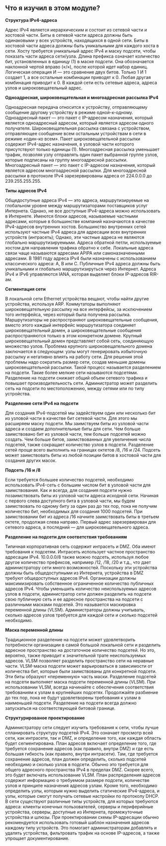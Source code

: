 <!-- verified: agorbachev 03.05.2022 -->

<!-- 11.10.3 -->
##  Что я изучил в этом модуле?

**Структура IPv4-адреса**

Адрес IPv4 является иерархическим и состоит из сетевой части и  хостовой части.  Биты в сетевой части адреса должны быть одинаковыми у всех устройств, находящихся в одной сети. Биты в хостовой части адреса должны быть уникальными для каждого хоста в сети. Хосту требуется уникальный адрес IPv4 и маску подсети, чтобы показать части адреса сети/узла. Длина префикса означает количество бит, установленных в единицу (1) в маске подсети. Она обозначается наклонной чертой вправо («/»), после которой идет набор единиц. Логическая операция И — это сравнение двух битов. Только 1 И 1 создает 1, а все остальные комбинации приводят к 0. Любая другая комбинация приводит к 0. В каждой сети есть сетевые адреса, адреса узлов и широковещательный адрес.

**Одноадресная, широковещательная и многоадресная рассылка IPv4**

Одноадресная передача относится к устройству, отправляющему сообщение другому устройству в режиме одной-к-одному. Одноадресный пакет — это пакет с IP-адресом назначения, который является одноадресный адресом, который является адресом одного получателя. Широковещательная рассылка связана с устройством, отправляющее сообщение всем остальным устройствам в сети в режиме «один-ко всем». Пакет широковещательной рассылки содержит IPv4-адрес назначения, в узловой части которого присутствуют только единицы (1). Многоадресная рассылка уменьшает трафик, позволяя узлу отправлять один пакет выбранной группе узлов, которые подписаны на группу многоадресной рассылки. Многоадресный пакет — это пакет с IP-адресом назначения, который является адресом многоадресной рассылки. Для многоадресной рассылки в протоколе IPv4 зарезервированы адреса от 224.0.0.0 до 239.255.255.255.

**Типы адресов IPv4**

Общедоступные адреса IPv4 ― это адреса, маршрутизируемые на глобальном уровне между маршрутизаторами поставщиков услуг Интернета. Однако, не все доступные IPv4-адреса можно использовать в Интернете. Имеются блоки адресов, называемые частными адресами, которые в большинстве компаний назначаются в качестве IPv4-адресов внутренних хостов. Большинство внутренних сетей используют частные IPv4 адреса для адресации всех внутренних устройств (интрасеть); Однако, эти частные адреса не являются глобально маршрутизируемыми. Адреса обратной петли, используемые хостом для направления трафика обратно к себе. Локальные адреса связи чаще называются адресами APIPA или самоназначенными адресами. В 1981 году адреса IPv4 были назначены с использованием классического адреса: A, B или C. Публичные IPv4 адреса должны быть уникальными и глобально маршрутизируться через Интернет. Адреса IPv4 и IPv6 управляются IANA, которая выделяет блоки IP-адресов RIR-ам.

**Сегментация сети**

В локальной сети Ethernet устройства вещают, чтобы найти другие устройства, используя ARP. Коммутаторы выполняют широковещательную рассылку на все интерфейсы, за исключением того интерфейса, через который была получена рассылка. Маршрутизаторы не распространяют широковещательные сообщения, вместо этого каждый интерфейс маршрутизатора соединяет широковещательный домен, а широковещательные сообщения распространяются только в этом конкретном домене. Крупный широковещательный домен представляет собой сеть, соединяющую множество узлов. Проблема крупного широковещательного домена заключается в следующем: узлы могут генерировать избыточную рассылку и негативно влиять на работу сети. Для решения этой проблемы надо сократить размер сети, создав меньшие домены широковещательной рассылки. Такой процесс называется разделением на подсети. Такие более мелкие сети называются подсетями. Разделение на подсети снижает общий объем сетевого трафика и повышает производительность сети. Администратор может разделить сеть на подсети по местоположению, между сетями или по типу устройства.

**Разделение сети IPv4 на подсети**

Для создания IPv4-подсетей мы задействуем один или несколько бит из узловой части в качестве бит сетевой части. Для этого мы расширяем маску подсети. Мы заимствуем биты из узловой части адреса и создаем дополнительные биты для сети. Чем больше заимствовано бит из узловой части, тем больше подсетей можно создать. Чем больше битов, заимствованных для увеличения числа подсетей, также сокращает количество узлов в подсети. Разделение сетей проще всего выполнить на границах октетов /8, /16 и /24. Подсеть может заимствовать биты из любой позиции битов в хостовой части для создания других масок.

**Подсеть /16 и /8**

Если требуется большее количество подсетей, необходимо использовать IPv4-сеть с большим числом бит в узловой части для заимствования. Как и всегда, для создания подсети нужно позаимствовать биты из узловой части адреса исходной сети. Начиная с первого слева доступного бита в узловой части, мы будем заимствовать по одному биту за один раз до тех пор, пока не получим количество бит, необходимых для создания 1000 подсетей. При заимствовании бит из адреса /16 начните заимствовать биты в третьем октете, продолжая слева направо. Первый адрес зарезервирован для сетевого адреса, а последний — для широковещательного адреса.

**Разделение на подсети для соответствия требованиям**

Типичная корпоративная сеть содержит интрасеть и DMZ. Оба имеют требования к подсетям. Интрасеть использует частное пространство адресации IPv4. 10.0.0.0/8 также можно подсеть, используя любое другое количество префиксов, например /12, /18, /20 и т.д., что дает администратору сети много возможностей. Поскольку эти устройства должны быть общедоступными из Интернета, устройства в DMZ требуют общедоступных адресов IPv4. Организации должны максимизировать собственное ограниченное количество публичных адресов IPv4. Чтобы уменьшить количество неиспользуемых адресов узлов в подсети, администратор сети должен разделить на подсети  свою публичную сеть и ее адресное пространства на подсети с различными масками подсетей. Это называется маскировка переменной длины  (VLSM). Администраторы должны учитывать, сколько адресов узлов требуется для каждой сети и сколько подсетей необходимо.

**Маска переменной длины**

Традиционное разделение на подсети может удовлетворить потребности организации в самой большой локальной сети и разделить адресное пространство на достаточное количество подсетей. Но это, вероятно, также приводит к значительной трате неиспользуемых адресов. VLSM позволяет разделить пространство сети на неравные части. VLSM-маска подсети может варьироваться в зависимости от количества бит, которые были заимствованы для конкретной подсети. Эти биты образуют «переменную» часть маски. Разделение подсетей на подсети выполняет маска подсети переменной длины (VLSM). При использовании VLSM, всегда начинайте с обеспечения соответствия требованиям к узлам в крупнейших подсетях. Продолжайте разбиение до тех пор, пока не будут удовлетворены требования к узлам в наименьшей подсети. Разделение на подсети всегда должно запускаться на соответствующей битовой границе.

**Структурированое проектирование**

Администратору сети следует изучить требования к сети, чтобы лучше спланировать структуру  подсетей IPv4. Это означает просмотр всей сети, как интрасети, так и DMZ, и определение того, как каждая область будет сегментирована. План адресов включает определение того, где требуется сохранение адресов (как правило, внутри DMZ) и где есть большая гибкость (как правило, внутри интрасети). Там, где требуется сохранение адресов, план должен определить, сколько подсетей необходимо и сколько узлов в подсети. Обычно это требуется для общего адресного пространства IPv4 в пределах DMZ. Скорее всего, это будет включать использование VLSM. План распределения адресов содержит информацию о требуемом размере подсети, количестве узлов и принципе назначения адресов узлам. Кроме того, необходимо определить узлы, которым нужно выделить статические IPv4-адреса, и узлы, которые смогут получать сетевые настройки по протоколу DHCP. В сети существуют различные типы устройств, для которых требуются адреса: клиенты конечных пользователей, серверы и периферийные устройства, серверы, доступные из Интернета, промежуточные устройства и шлюзы. При проектировании схемы IP-адресации обычно рекомендуется использовать готовый шаблон назначения адресов каждому типу устройств. Это помогает администраторам добавлять и удалять устройства, фильтровать трафик на основе IP-адресов, а также упрощает документирование.

<!-- 11.10.4 -->
<!-- quiz -->

